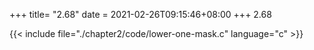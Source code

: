 +++
title= "2.68"
date = 2021-02-26T09:15:46+08:00
+++
2.68

{{< include file="./chapter2/code/lower-one-mask.c" language="c" >}}

